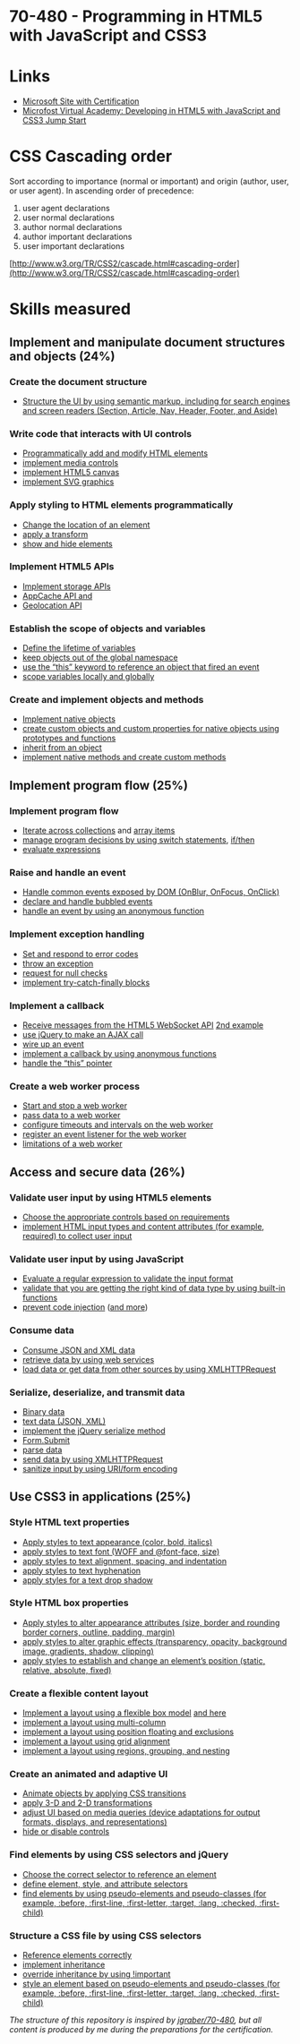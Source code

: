 70-480 - Programming in HTML5 with JavaScript and CSS3
======

# Links
* [Microsoft Site with Certification](http://www.microsoft.com/learning/en-us/exam-70-480.aspx)
* [Microfost Virtual Academy: Developing in HTML5 with JavaScript and CSS3 Jump Start](https://mva.microsoft.com/en-US/training-courses/developing-in-html5-with-javascript-and-css3-jump-start-8223?l=lCnp5kIy_5104984382)

# CSS Cascading order
Sort according to importance (normal or important) and origin (author, user, or user agent). In ascending order of precedence:

1. user agent declarations
2. user normal declarations
3. author normal declarations
4. author important declarations
5. user important declarations

[http://www.w3.org/TR/CSS2/cascade.html#cascading-order](http://www.w3.org/TR/CSS2/cascade.html#cascading-order)


# Skills measured

## Implement and manipulate document structures and objects (24%)

### Create the document structure
* [Structure the UI by using semantic markup, including for search engines and screen readers (Section, Article, Nav, Header, Footer, and Aside)](./HTML/1.2_document-structure.html)

### Write code that interacts with UI controls
* [Programmatically add and modify HTML elements](./JavaScript/add_html_elements.html)
* [implement media controls](./HTML5/media_controls.html)
* [implement HTML5 canvas](./HTML5/canvas.html) 
* [implement SVG graphics](./HTML5/svg.html)


### Apply styling to HTML elements programmatically
* [Change the location of an element](./CSS/transform_elements.html)
* [apply a transform](./CSS/transform_elements.html)
* [show and hide elements](./CSS/transform_elements.html)


### Implement HTML5 APIs
* [Implement storage APIs ](./HTML5/storage.html)
* [AppCache API and ](http://www.html5rocks.com/de/tutorials/appcache/beginner/)
* [Geolocation API](./HTML5/geolocation.html)


### Establish the scope of objects and variables
* [Define the lifetime of variables](http://stackoverflow.com/questions/762011/javascript-let-keyword-vs-var-keyword)
* [keep objects out of the global namespace](http://www.jimmycuadra.com/posts/organizing-javascript-with-namespaces-and-function-prototypes)
* [use the “this” keyword to reference an object that fired an event](https://learn.jquery.com/javascript-101/this-keyword/)
* [scope variables locally and globally](http://stackoverflow.com/questions/762011/javascript-let-keyword-vs-var-keyword)


### Create and implement objects and methods
* [Implement native objects](http://msdn.microsoft.com/en-us/library/zbbaddzd(v=vs.94).aspx)
* [create custom objects and custom properties for native objects using prototypes and functions](http://msdn.microsoft.com/en-us/library/hh924508(v=vs.94).aspx)
* [inherit from an object](https://developer.mozilla.org/en-US/docs/Web/JavaScript/Introduction_to_Object-Oriented_JavaScript)
* [implement native methods and create custom methods](https://developer.mozilla.org/en-US/docs/Web/JavaScript/Introduction_to_Object-Oriented_JavaScript)



## Implement  program flow (25%)

### Implement program flow
* [Iterate across collections](http://msdn.microsoft.com/en-us/library/dn479050(v=vs.94).aspx) and [array items](http://msdn.microsoft.com/en-us/library/5kh4af6c(v=vs.94).aspx)
* [manage program decisions by using switch statements](http://msdn.microsoft.com/de-de/library/hzc6t81t(v=vs.94).aspx), [if/then](http://www.tutorialspoint.com/javascript/javascript_ifelse.htm)
* [evaluate expressions](https://developer.mozilla.org/en-US/docs/Web/JavaScript/Reference/Global_Objects/eval)


### Raise and handle an event
* [Handle common events exposed by DOM (OnBlur, OnFocus, OnClick)](./JavaScript/common_events.html)
* [declare and handle bubbled events](http://javascript.info/tutorial/bubbling-and-capturing)
* [handle an event by using an anonymous function](./JavaScript/common_events.html)


### Implement exception handling
* [Set and respond to error codes](http://www.tutorialspoint.com/javascript/javascript_error_handling.htm)
* [throw an exception](http://msdn.microsoft.com/de-de/library/85fscz6h(v=vs.94).aspx)
* [request for null checks](http://stackoverflow.com/questions/801032/why-is-null-an-object-and-whats-the-difference-between-null-and-undefined)
* [implement try-catch-finally blocks](http://msdn.microsoft.com/de-de/library/4yahc5d8(v=vs.94).aspx)


### Implement a callback
* [Receive messages from the HTML5 WebSocket API](http://www.tutorialspoint.com/html5/html5_websocket.htm) [2nd example](http://www.html5rocks.com/de/tutorials/websockets/basics/)
* [use jQuery to make an AJAX call](./JavaScript/ajax.html)
* [wire up an event](./JavaScript/ajax.html)
* [implement a callback by using anonymous functions](./JavaScript/ajax.html)
* [handle the “this” pointer](./HTML5/storage.html)


### Create a web worker process
* [Start and stop a web worker](http://www.html5rocks.com/de/tutorials/workers/basics/)
* [pass data to a web worker](http://www.html5rocks.com/de/tutorials/workers/basics/)
* [configure timeouts and intervals on the web worker](http://www.html5rocks.com/de/tutorials/workers/basics/)
* [register an event listener for the web worker](http://www.html5rocks.com/de/tutorials/workers/basics/)
* [limitations of a web worker](http://www.html5rocks.com/de/tutorials/workers/basics/)




## Access and secure data (26%)

### Validate user input by using HTML5 elements
* [Choose the appropriate controls based on requirements](./HTML5/form.html)
* [implement HTML input types and content attributes (for example, required) to collect user input](./HTML5/form.html)


### Validate user input by using JavaScript
* [Evaluate a regular expression to validate the input format](http://msdn.microsoft.com/en-us/library/h6e2eb7w(v=vs.94).aspx)
* [validate that you are getting the right kind of data type by using built-in functions](http://msdn.microsoft.com/en-us/library/259s7zc1(v=VS.94).aspx)
* [prevent code injection](https://www.owasp.org/index.php/XSS_Filter_Evasion_Cheat_Sheet) ([and more](http://blog.stackoverflow.com/2008/06/safe-html-and-xss/))


### Consume data
* [Consume JSON and XML data](./JavaScript/ajax.html)
* [retrieve data by using web services](./JavaScript/ajax.html)
* [load data or get data from other sources by using XMLHTTPRequest](http://msdn.microsoft.com/en-us/library/ie/ms535874(v=vs.85).aspx)


### Serialize, deserialize, and transmit data
* [Binary data](http://msdn.microsoft.com/en-us/library/ie/hh673569(v=vs.85).aspx#Binary_Object_upload_and_download)
* [text data (JSON, XML)](http://msdn.microsoft.com/en-us/library/ie/hh872882(v=vs.85).aspx)
* [implement the jQuery serialize method](http://api.jquery.com/serialize/)
* [Form.Submit](http://msdn.microsoft.com/en-us/library/ie/ms536771%28v=vs.85%29.aspx)
* [parse data ](http://msdn.microsoft.com/en-us/library/cc836466(v=vs.94).aspx)
* [send data by using XMLHTTPRequest](http://msdn.microsoft.com/en-us/library/ie/ms535874(v=vs.85).aspx)
* [sanitize input by using URI/form encoding](http://msdn.microsoft.com/en-us/library/aeh9cef7%28v=vs.94%29.aspx)


## Use CSS3 in applications (25%)

### Style HTML text properties
* [Apply styles to text appearance (color, bold, italics)](./CSS/textmodifications.html)
* [apply styles to text font (WOFF and @font-face, size)](./CSS/woff.html)
* [apply styles to text alignment, spacing, and indentation](./CSS/textmodifications.html)
* [apply styles to text hyphenation](./CSS/textmodifications.html)
* [apply styles for a text drop shadow](./CSS/shadow.html)


### Style HTML box properties
* [Apply styles to alter appearance attributes (size, border and rounding border corners, outline, padding, margin)](./CSS/boxes.html)
* [apply styles to alter graphic effects (transparency, opacity, background image, gradients, shadow, clipping)](./CSS/shadow.html)
* [apply styles to establish and change an element’s position (static, relative, absolute, fixed)](./CSS/boxes.html)


### Create a flexible content layout
* [Implement a layout using a flexible box model](http://coding.smashingmagazine.com/2011/09/19/css3-flexible-box-layout-explained/) [and here](http://coding.smashingmagazine.com/2013/05/22/centering-elements-with-flexbox/)
* [implement a layout using multi-column](http://www.inserthtml.com/2012/01/css3-multi-column-layout-implementation-change-website-design/)
* [implement a layout using position floating and exclusions](http://msdn.microsoft.com/en-us/library/ie/hh673558(v=vs.85).aspx)
* [implement a layout using grid alignment](http://msdn.microsoft.com/en-us/library/ie/hh673533(v=vs.85).aspx)
* [implement a layout using regions, grouping, and nesting](http://msdn.microsoft.com/en-us/library/ie/hh673537(v=vs.85).aspx)


### Create an animated and adaptive UI
* [Animate objects by applying CSS transitions](./CSS/transform_elements.html)
* [apply 3-D and 2-D transformations](http://desandro.github.io/3dtransforms/)
* [adjust UI based on media queries (device adaptations for output formats, displays, and representations)](./HTML5/media_query.html)
* [hide or disable controls](./CSS/transform_elements.html)


### Find elements by using CSS selectors and jQuery
* [Choose the correct selector to reference an element](./CSS/CSS_selectors_in_jQuery.md)
* [define element, style, and attribute selectors](./CSS/CSS_selectors_in_jQuery.md)
* [find elements by using pseudo-elements and pseudo-classes (for example, :before, :first-line, :first-letter, :target, :lang, :checked, :first-child)](./CSS/tablelayout.html)


### Structure a CSS file by using CSS selectors
* [Reference elements correctly](http://www.htmlhelp.com/reference/css/structure.html)
* [implement inheritance](./CSS/inherit.html)
* [override inheritance by using !important](./CSS/inherit.html)
* [style an element based on pseudo-elements and pseudo-classes (for example, :before, :first-line, :first-letter, :target, :lang, :checked, :first-child)](./CSS/tablelayout.html)


_The structure of this repository is inspired by [jgraber/70-480](https://github.com/jgraber/70-480), but all content is produced by me during the preparations for the certification._